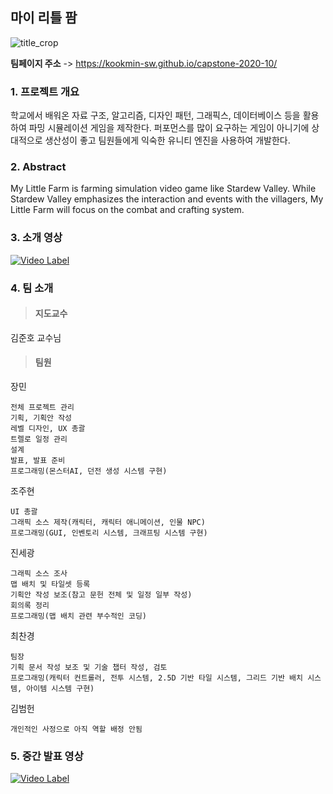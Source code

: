 ## 마이 리틀 팜
![title_crop](https://user-images.githubusercontent.com/18157660/77714274-f0869080-701b-11ea-8ce8-e6f3d0ecb972.png)

**팀페이지 주소** -> https://kookmin-sw.github.io/capstone-2020-10/

### 1. 프로젝트 개요
학교에서 배워온 자료 구조, 알고리즘, 디자인 패턴, 그래픽스, 데이터베이스 등을 활용하여 파밍 시뮬레이션 게임을 제작한다. 퍼포먼스를 많이 요구하는 게임이 아니기에 상대적으로 생산성이 좋고 팀원들에게 익숙한 유니티 엔진을 사용하여 개발한다.

### 2. Abstract
My Little Farm is farming simulation video game like Stardew Valley. While Stardew Valley emphasizes the interaction and events with the villagers, My Little Farm will focus on the combat and crafting system.

### 3. 소개 영상
[![Video Label](http://img.youtube.com/vi/k6xTlyUFXvk/0.jpg)](https://youtu.be/k6xTlyUFXvk?t=0s)

### 4. 팀 소개
>#### 지도교수  
김준호 교수님

>#### 팀원
장민
```
전체 프로젝트 관리
기획, 기획안 작성
레벨 디자인, UX 총괄
트렐로 일정 관리
설계
발표, 발표 준비
프로그래밍(몬스터AI, 던전 생성 시스템 구현)
```

조주현
```
UI 총괄
그래픽 소스 제작(캐릭터, 캐릭터 애니메이션, 인물 NPC)
프로그래밍(GUI, 인벤토리 시스템, 크래프팅 시스템 구현)
```

진세광
```
그래픽 소스 조사
맵 배치 및 타일셋 등록
기획안 작성 보조(참고 문헌 전체 및 일정 일부 작성)
회의록 정리
프로그래밍(맵 배치 관련 부수적인 코딩)
```

최찬경
```
팀장
기획 문서 작성 보조 및 기술 챕터 작성, 검토
프로그래밍(캐릭터 컨트롤러, 전투 시스템, 2.5D 기반 타일 시스템, 그리드 기반 배치 시스템, 아이템 시스템 구현)
```

김범헌
```
개인적인 사정으로 아직 역할 배정 안됨
```

### 5. 중간 발표 영상
[![Video Label](http://img.youtube.com/vi/L2v36Jh5avs/0.jpg)](https://youtu.be/L2v36Jh5avs=0s)
